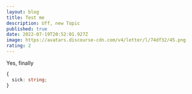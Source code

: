 ```yaml
---
layout: blog
title: Test me
description: Uff, new Topic
published: true
date: 2022-07-19T20:52:01.927Z
image: https://avatars.discourse-cdn.com/v4/letter/l/74df32/45.png
rating: 2
---
```

Yes, finally

```typescript
{
  sick: string;
}
```